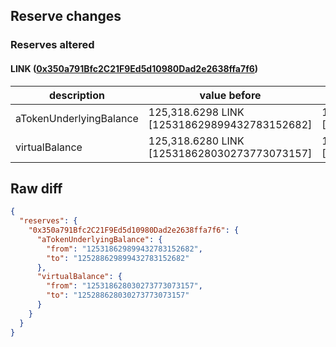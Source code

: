 ## Reserve changes

### Reserves altered

#### LINK ([0x350a791Bfc2C21F9Ed5d10980Dad2e2638ffa7f6](https://optimistic.etherscan.io/address/0x350a791Bfc2C21F9Ed5d10980Dad2e2638ffa7f6))

| description | value before | value after |
| --- | --- | --- |
| aTokenUnderlyingBalance | 125,318.6298 LINK [125318629899432783152682] | 125,288.6298 LINK [125288629899432783152682] |
| virtualBalance | 125,318.6280 LINK [125318628030273773073157] | 125,288.6280 LINK [125288628030273773073157] |


## Raw diff

```json
{
  "reserves": {
    "0x350a791Bfc2C21F9Ed5d10980Dad2e2638ffa7f6": {
      "aTokenUnderlyingBalance": {
        "from": "125318629899432783152682",
        "to": "125288629899432783152682"
      },
      "virtualBalance": {
        "from": "125318628030273773073157",
        "to": "125288628030273773073157"
      }
    }
  }
}
```